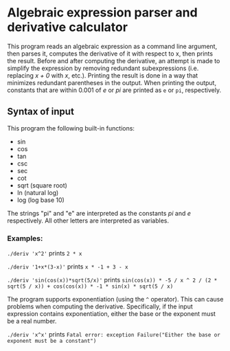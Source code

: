 # Algebraic expression parser and derivative calculator

This program reads an algebraic expression as a command line argument, then 
parses it, computes the derivative of it with respect to x, then prints the result. Before and after
computing the derivative, an attempt is made to simplify the expression by removing redundant subexpressions
(i.e. replacing _x + 0_ with _x_, etc.). Printing the result is done in a way that minimizes redundant
parentheses in the output. When printing the output, constants that are within 0.001 of _e_ or _pi_
are printed as `e` or `pi`, respectively.

## Syntax of input

This program the following built-in functions:
- sin
- cos
- tan
- csc
- sec
- cot
- sqrt (square root)
- ln (natural log)
- log (log base 10)

The strings "pi" and "e" are interpreted as the constants _pi_ and _e_ respectively.
All other letters are interpreted as variables.

### Examples:

`./deriv 'x^2'` prints `2 * x`

`./deriv '1+x*(3-x)'` prints `x * -1 + 3 - x`

`./deriv 'sin(cos(x))*sqrt(5/x)'` prints `sin(cos(x)) * -5 / x ^ 2 / (2 * sqrt(5 / x)) + cos(cos(x)) * -1 * sin(x) * sqrt(5 / x)`

The program supports exponentiation (using the `^` operator). This can cause problems when computing the derivative.
Specifically, if the input expression contains exponentiation, either the base or the exponent must be a real number.

`./deriv 'x^x'` prints `Fatal error: exception Failure("Either the base or exponent must be a constant")`
